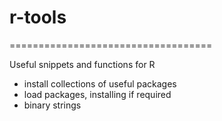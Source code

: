 # r-tools

===================================

Useful snippets and functions for R

- install collections of useful packages
- load packages, installing if required
- binary strings
